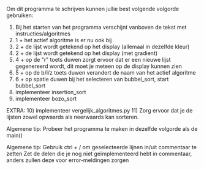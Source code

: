 Om dit programma te schrijven kunnen jullie best volgende volgorde gebruiken:
1) Bij het starten van het programma verschijnt vanboven de tekst met instructies/algoritmes
2) 1 + het actief algoritme is er nu ook bij
3) 2 + de lijst wordt getekend op het display (allemaal in dezelfde kleur)
4) 2 + de lijst wordt getekend op het display (met gradient)
5) 4 + op de "r" toets duwen zorgt ervoor dat er een nieuwe lijst gegenereerd wordt, dit moet je meteen op de display kunnen zien
6) 5 + op de b/i/z toets duwen verandert de naam van het actief algoritme
7) 6 + op spatie duwen bij het selecteren van bubbel_sort, start bubbel_sort 
8) implementeer insertion_sort
9) implementeer bozo_sort

EXTRA:
10) implementeer vergelijk_algoritmes.py
11) Zorg ervoor dat je de lijsten zowel opwaards als neerwaards kan sorteren.

Algemene tip: Probeer het programma te maken in dezelfde volgorde als de main()
              
Algemene tip: Gebruik ctrl + / om geselecteerde lijnen in/uit commentaar te zetten
              Zet de delen die je nog niet geïmplementeerd hebt in commentaar, anders zullen deze voor error-meldingen zorgen

